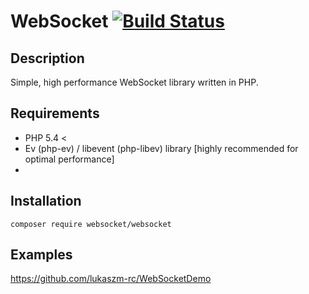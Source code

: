 # WebSocket [![Build Status](https://travis-ci.org/lukaszm-rc/WebSocket.svg?branch=master)](https://travis-ci.org/lukaszm-rc/WebSocket)
## Description
Simple, high performance WebSocket library written in PHP. 

## Requirements
- PHP 5.4 <
- Ev (php-ev) / libevent (php-libev) library [highly recommended for optimal performance]
- 
## Installation
```
composer require websocket/websocket
```

## Examples
https://github.com/lukaszm-rc/WebSocketDemo
